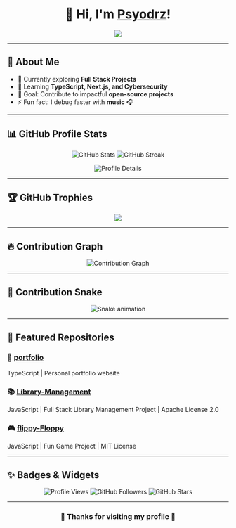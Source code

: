 <!-- Profile README for Psyodrz -->

<h1 align="center">👋 Hi, I'm <a href="https://github.com/Psyodrz">Psyodrz</a>!</h1>

<p align="center">
  <img src="https://readme-typing-svg.herokuapp.com?size=25&center=true&vCenter=true&width=600&height=50&lines=Welcome+to+my+GitHub+profile!;Full+Stack+Developer+%7C+Open+Source+Contributor;Always+Learning+%7C+Always+Building" />
</p>

---

## 🚀 About Me  
- 🔭 Currently exploring **Full Stack Projects**  
- 🌱 Learning **TypeScript, Next.js, and Cybersecurity**  
- 🎯 Goal: Contribute to impactful **open-source projects**  
- ⚡ Fun fact: I debug faster with **music** 🎧  

---

## 📊 GitHub Profile Stats  

<p align="center">
  <img src="https://github-readme-stats.vercel.app/api?username=Psyodrz&show_icons=true&theme=radical" alt="GitHub Stats" />
  <img src="https://github-readme-streak-stats.herokuapp.com/?user=Psyodrz&theme=radical" alt="GitHub Streak" />
</p>

<p align="center">
  <img src="https://github-profile-summary-cards.vercel.app/api/cards/profile-details?username=Psyodrz&theme=radical" alt="Profile Details" />
</p>

---

## 🏆 GitHub Trophies  

<p align="center">
  <img src="https://github-profile-trophy.vercel.app/?username=Psyodrz&theme=radical&row=1&column=6" />
</p>

---

## 🔥 Contribution Graph  

<p align="center">
  <img src="https://github-readme-activity-graph.vercel.app/graph?username=Psyodrz&theme=radical" alt="Contribution Graph" />
</p>

---

## 🐍 Contribution Snake  

<p align="center">
  <img src="https://github.com/Psyodrz/Psyodrz/blob/output/github-contribution-grid-snake.svg" alt="Snake animation" />
</p>

---

## 📂 Featured Repositories  

### 🌟 [portfolio](https://github.com/Psyodrz/portfolio)  
TypeScript | Personal portfolio website  

### 📚 [Library-Management](https://github.com/Psyodrz/Library-Management)  
JavaScript | Full Stack Library Management Project | Apache License 2.0  

### 🎮 [flippy-Floppy](https://github.com/Psyodrz/flippy-Floppy)  
JavaScript | Fun Game Project | MIT License  

---

## ✨ Badges & Widgets  

<p align="center">
  <img src="https://komarev.com/ghpvc/?username=Psyodrz&label=Profile%20views&color=0e75b6&style=flat" alt="Profile Views" />
  <img src="https://img.shields.io/github/followers/Psyodrz?label=Followers&style=social" alt="GitHub Followers" />
  <img src="https://img.shields.io/github/stars/Psyodrz?label=Stars&style=social" alt="GitHub Stars" />
</p>

---

<h3 align="center">🚀 Thanks for visiting my profile 🚀</h3>
